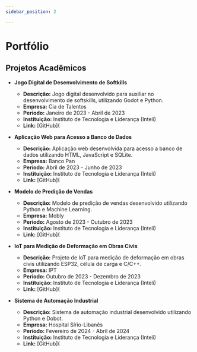 ```yaml
---
sidebar_position: 2

---
```


# Portfólio

## Projetos Acadêmicos

- **Jogo Digital de Desenvolvimento de Softkills**
    - **Descrição:** Jogo digital desenvolvido para auxiliar no desenvolvimento de softskills, utilizando Godot e Python.
    - **Empresa:** Cia de Talentos
    - **Período:** Janeiro de 2023 - Abril de 2023
    - **Instituição:** Instituto de Tecnologia e Liderança (Inteli)
    - **Link:** [GitHub](

- **Aplicação Web para Acesso a Banco de Dados**
    - **Descrição:** Aplicação web desenvolvida para acesso a banco de dados utilizando HTML, JavaScript e SQLite.
    - **Empresa:** Banco Pan
    - **Período:** Abril de 2023 - Junho de 2023
    - **Instituição:** Instituto de Tecnologia e Liderança (Inteli)
    - **Link:** [GitHub](

- **Modelo de Predição de Vendas**
    - **Descrição:** Modelo de predição de vendas desenvolvido utilizando Python e Machine Learning.
    - **Empresa:** Mobly
    - **Período:** Agosto de 2023 - Outubro de 2023
    - **Instituição:** Instituto de Tecnologia e Liderança (Inteli)
    - **Link:** [GitHub](

- **IoT para Medição de Deformação em Obras Civis**
    - **Descrição:** Projeto de IoT para medição de deformação em obras civis utilizando ESP32, célula de carga e C/C++.
    - **Empresa:** IPT
    - **Período:** Outubro de 2023 - Dezembro de 2023
    - **Instituição:** Instituto de Tecnologia e Liderança (Inteli)
    - **Link:** [GitHub](

- **Sistema de Automação Industrial**
    - **Descrição:** Sistema de automação industrial desenvolvido utilizando Python e Dobot.
    - **Empresa:** Hospital Sírio-Libanês
    - **Período:** Fevereiro de 2024 - Abril de 2024
    - **Instituição:** Instituto de Tecnologia e Liderança (Inteli)
    - **Link:** [GitHub](

